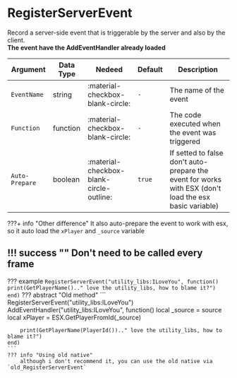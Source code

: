 # RegisterServerEvent
Record a server-side event that is triggerable by the server and also by the client.<br>**The event have the AddEventHandler already loaded**

| Argument              | Data Type                            | Nedeed                    | Default         | Description
| ----------------------| ------------------------------------ | ------------------------- |-----------------|-------------
| `EventName`                | string | :material-checkbox-blank-circle: | `-` | The name of the event
| `Function`                | function | :material-checkbox-blank-circle: | `-` | The code executed when the event was triggered
| `Auto-Prepare`                | boolean | :material-checkbox-blank-circle-outline: | `true` | If setted to false don't auto-prepare the event for works with ESX (don't load the esx basic variable)

???+ info "Other difference"
    It also auto-prepare the event to work with esx, so it auto load the `xPlayer` and `_source` variable

!!! success ""
    Don't need to be called every frame
---
??? example
    ```
    RegisterServerEvent("utility_libs:ILoveYou", function()
        print(GetPlayerName().." love the utility_libs, how to blame it?")
    end)
    ```
??? abstract "Old method"
    ```
    RegisterServerEvent("utility_libs:ILoveYou")
    AddEventHandler("utility_libs:ILoveYou", function()
        local _source = source
        local xPlayer = ESX.GetPlayerFromId(_source)

        print(GetPlayerName(PlayerId()).." love the utility_libs, how to blame it?")
    end)
    ```
    ??? info "Using old native"
        although i don't recommend it, you can use the old native via `old_RegisterServerEvent`